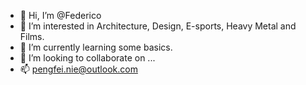 - 👋 Hi, I’m @Federico
- 👀 I’m interested in Architecture, Design, E-sports, Heavy Metal and Films.
- 🌱 I’m currently learning some basics.
- 💞️ I’m looking to collaborate on ...
- 📫 pengfei.nie@outlook.com

<!---
Federiconie/Federiconie is a ✨ special ✨ repository because its `README.md` (this file) appears on your GitHub profile.
You can click the Preview link to take a look at your changes.
--->
